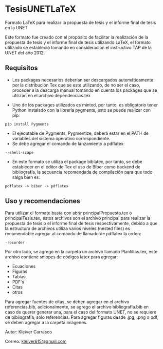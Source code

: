 # TesisUNETLaTeX
Formato LaTeX para realizar la propuesta de tesis y el informe final de tesis en la UNET

Este formato fue creado con el propósito de facilitar la realización de la propuesta de tesis y el informe final de tesis utilizando LaTeX,
el formato utilizado se estableció tomando en consideración el instructivo TAP de la UNET del año 2012.

## Requisitos

- Los packages necesarios deberían ser descargados automáticamente por la distribución Tex que se este utilizando, de no ser el caso, proceder
a la descarga manual tomando en cuenta los packages que se utilizan en el archivo dependencias.tex

- Uno de los packages utilizados es minted, por tanto, es obligatorio tener Python instalado con la librería pygments, esto se puede
realizar con pip:

```
pip install Pygments
```
- El ejecutable de Pygments, Pygmentize, deberá estar en el PATH de variables del sistema operativo correspondiente.
- Se debe agregar el comando de lanzamiento a pdflatex:

```
--shell-scape
```

- En este formato se utiliza el package biblatex, por tanto, se debe establecer en el editor de Tex el uso de Biber como backend de bibliografía,
la secuencia recomendada de compilación para que todo salga bien es:

```
pdflatex -> biber -> pdflatex
```

## Uso y recomendaciones

Para utilizar el formato basta con abrir principalPropuesta.tex o principalTesis.tex, estos archivos son el archivo principal para realizar
la propuesta de tesis o el informe final de tesis respectivamente, debido a que la estructura de archivos utiliza varios niveles (nested files)
es recomendable agregar al comando de llamado de pdflatex la orden:

```
-recorder
```

Por otro lado, se agrego en la carpeta un archivo llamado Plantillas.tex, este archivo contiene snippes de códigos latex para agregar:
- Ecuaciones
- Figuras
- Tablas
- PDF's
- Citas
- otros

Para agregar fuentes de citas, se deben agregar en el archivo referencias.bib, adicionalmente, se agrego el archivo bibliografía.bib en caso de querer generar una, para el caso del formato UNET, no se requiere de bibliografía, solo referencias. Para agregar figuras desde .jpg, .png o pdf, se deben agregar a la carpeta imágenes.

Autor: Kleiver Carrasco

Correo: kleiver615@gmail.com

